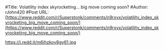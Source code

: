 #Title: Volatility index skyrocketing... big move coming soon?
#Author: rJohn420
#Post URL: [https://www.reddit.com/r/Superstonk/comments/n9rxyx/volatility_index_skyrocketing_big_move_coming_soon/](https://www.reddit.com/r/Superstonk/comments/n9rxyx/volatility_index_skyrocketing_big_move_coming_soon/)


https://i.redd.it/m6ihzkoy8gy61.jpg